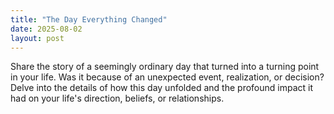 ```yaml
---
title: "The Day Everything Changed"
date: 2025-08-02
layout: post
---
```


Share the story of a seemingly ordinary day that turned into a turning point in your life. Was it because of an unexpected event, realization, or decision? Delve into the details of how this day unfolded and the profound impact it had on your life's direction, beliefs, or relationships.
